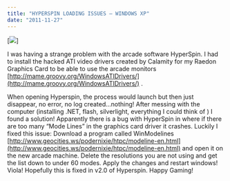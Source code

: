 ```yaml
---
title: "HYPERSPIN LOADING ISSUES – WINDOWS XP"
date: "2011-11-27"
---
```


[![](images/logo-300x114.png)]

I was having a strange problem with the arcade software HyperSpin. I had to install the hacked ATI video drivers created by Calamity for my Raedon Graphics Card to be able to use the arcade monitors [http://mame.groovy.org/WindowsATIDrivers/](http://mame.groovy.org/WindowsATIDrivers/) .

When opening Hyperspin, the process would launch but then just disappear, no error, no log created…nothing! After messing with the computer (installing .NET, flash, silverlight, everything I could think of ) I found a solution! Apparently there is a bug with HyperSpin in where if there are too many “Mode Lines” in the graphics card driver it crashes. Luckily I fixed this issue: Download a program called WinModelines [http://www.geocities.ws/podernixie/htpc/modeline-en.html](http://www.geocities.ws/podernixie/htpc/modeline-en.html) and open it on the new arcade machine. Delete the resolutions you are not using and get the list down to under 60 modes. Apply the changes and restart windows! Viola! Hopefully this is fixed in v2.0 of Hyperspin. Happy Gaming!
